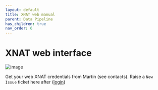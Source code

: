 ```yaml
---
layout: default
title: XNAT web manual
parent: Data Pipeline
has_children: true
nav_order: 6
---
```


# XNAT web interface

![image](https://user-images.githubusercontent.com/40626584/200375125-744e7633-ecd2-41eb-b602-e5a25528e872.png)


Get your web XNAT credentials from Martin (see contacts). Raise a `New Issue` ticket here after ([login](https://armos05.github.io/docs/Getting%20Started/Contacts/))

